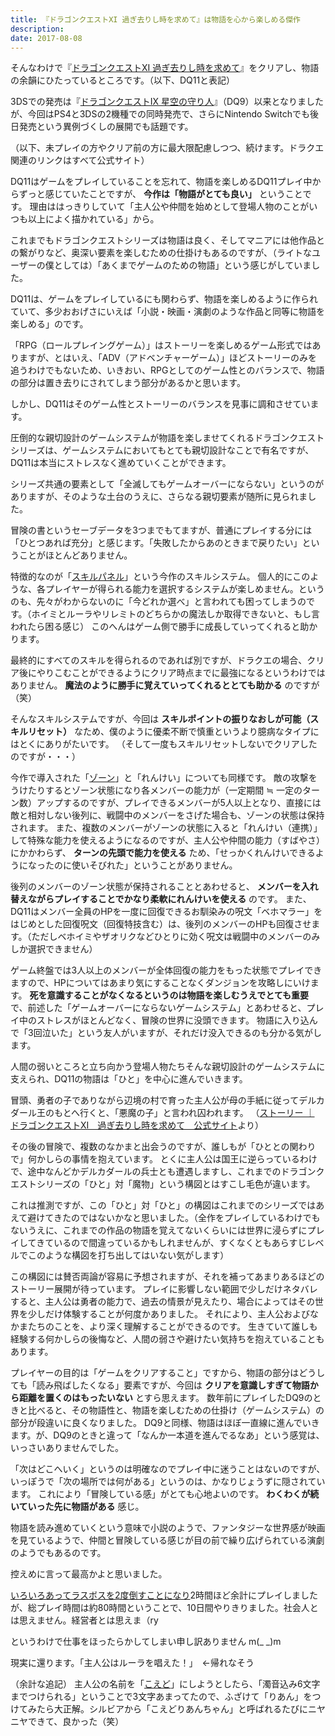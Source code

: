 ```yaml
---
title: 『ドラゴンクエストXI 過ぎ去りし時を求めて』は物語を心から楽しめる傑作
description: 
date: 2017-08-08
---
```

そんなわけで『[ドラゴンクエストXI 過ぎ去りし時を求めて](http://www.dq11.jp/)』をクリアし、物語の余韻にひたっているところです。（以下、DQ11と表記）

3DSでの発売は『[ドラゴンクエストIX 星空の守り人](http://www.dqix.jp/)』（DQ9）以来となりましたが、今回はPS4と3DSの2機種での同時発売で、さらにNintendo Switchでも後日発売という異例づくしの展開でも話題です。

（以下、未プレイの方やクリア前の方に最大限配慮しつつ、続けます。ドラクエ関連のリンクはすべて公式サイト）

<!-- more -->

DQ11はゲームをプレイしていることを忘れて、物語を楽しめるDQ11プレイ中からずっと感じていたことですが、 **今作は「物語がとても良い」** ということです。
理由ははっきりしていて「主人公や仲間を始めとして登場人物のことがいつも以上によく描かれている」から。

これまでもドラゴンクエストシリーズは物語は良く、そしてマニアには他作品との繋がりなど、奥深い要素を楽しむための仕掛けもあるのですが、（ライトなユーザーの僕としては）「あくまでゲームのための物語」という感じがしていました。

DQ11は、ゲームをプレイしているにも関わらず、物語を楽しめるように作られていて、多少おおげさにいえば「小説・映画・演劇のような作品と同等に物語を楽しめる」のです。

「RPG（ロールプレイングゲーム）」はストーリーを楽しめるゲーム形式ではありますが、とはいえ、「ADV（アドベンチャーゲーム）」ほどストーリーのみを追うわけでもないため、いきおい、RPGとしてのゲーム性とのバランスで、物語の部分は置き去りにされてしまう部分があるかと思います。

しかし、DQ11はそのゲーム性とストーリーのバランスを見事に調和させています。


圧倒的な親切設計のゲームシステムが物語を楽しませてくれるドラゴンクエストシリーズは、ゲームシステムにおいてもとても親切設計なことで有名ですが、DQ11は本当にストレスなく進めていくことができます。

シリーズ共通の要素として「全滅してもゲームオーバーにならない」というのがありますが、そのような土台のうえに、さらなる親切要素が随所に見られました。

冒険の書というセーブデータを3つまでもてますが、普通にプレイする分には「ひとつあれば充分」と感じます。「失敗したからあのときまで戻りたい」ということがほとんどありません。

特徴的なのが「[スキルパネル](http://www.dq11.jp/system/skill.html)」という今作のスキルシステム。
個人的にこのような、各プレイヤーが得られる能力を選択するシステムが楽しめません。というのも、先々がわからないのに「今どれか選べ」と言われても困ってしまうのです。（ホイミとルーラやリレミトのどちらかの魔法しか取得できないと、もし言われたら困る感じ）
このへんはゲーム側で勝手に成長していってくれると助かります。

最終的にすべてのスキルを得られるのであれば別ですが、ドラクエの場合、クリア後にやりこむことができるようにクリア時点までに最強になるというわけではありません。 **魔法のように勝手に覚えていってくれるととても助かる** のですが（笑）

そんなスキルシステムですが、今回は **スキルポイントの振りなおしが可能（スキルリセット）** なため、僕のように優柔不断で慎重というより臆病なタイプにはとくにありがたいです。
（そして一度もスキルリセットしないでクリアしたのですが・・・）

今作で導入された「[ゾーン](http://www.dq11.jp/system/zone.html)」と「れんけい」についても同様です。
敵の攻撃をうけたりするとゾーン状態になり各メンバーの能力が（一定期間 ≒ 一定のターン数）アップするのですが、プレイできるメンバーが5人以上となり、直接には敵と相対しない後列に、戦闘中のメンバーをさげた場合も、ゾーンの状態は保持されます。
また、複数のメンバーがゾーンの状態に入ると「れんけい（連携）」して特殊な能力を使えるようになるのですが、主人公や仲間の能力（すばやさ）にかかわらず、 **ターンの先頭で能力を使える** ため、「せっかくれんけいできるようになったのに使いそびれた」ということがありません。

後列のメンバーのゾーン状態が保持されることとあわせると、 **メンバーを入れ替えながらプレイすることでかなり柔軟にれんけいを使える** のです。
また、DQ11はメンバー全員のHPを一度に回復できるお馴染みの呪文「ベホマラー」をはじめとした回復呪文（回復特技含む）は、後列のメンバーのHPも回復させます。（ただしベホイミやザオリクなどひとりに効く呪文は戦闘中のメンバーのみしか選択できません）

ゲーム終盤では3人以上のメンバーが全体回復の能力をもった状態でプレイできますので、HPについてはあまり気にすることなくダンジョンを攻略しにいけます。
**死を意識することがなくなるというのは物語を楽しむうえでとても重要** で、前述した「ゲームオーバーにならないゲームシステム」とあわせると、プレイ中のストレスがほとんどなく、冒険の世界に没頭できます。
物語に入り込んで「3回泣いた」という友人がいますが、それだけ没入できるのも分かる気がします。


人間の弱いところと立ち向かう登場人物たちそんな親切設計のゲームシステムに支えられ、DQ11の物語は「ひと」を中心に進んでいきます。

冒頭、勇者の子でありながら辺境の村で育った主人公が母の手紙に従ってデルカダール王のもとへ行くと、「悪魔の子」と言われ囚われます。
（[ストーリー ｜ ドラゴンクエストXI　過ぎ去りし時を求めて　公式サイト](http://www.dq11.jp/story/index.html)より）

その後の冒険で、複数のなかまと出会うのですが、誰しもが「ひととの関わりで」何かしらの事情を抱えています。
とくに主人公は国王に逆らっているわけで、途中なんどかデルカダールの兵士とも遭遇しますし、これまでのドラゴンクエストシリーズの「ひと」対「魔物」という構図とはすこし毛色が違います。

これは推測ですが、この「ひと」対「ひと」の構図はこれまでのシリーズではあえて避けてきたのではないかなと思いました。（全作をプレイしているわけでもないうえに、これまでの作品の物語を覚えてないくらいには世界に浸らずにプレイしてきているので間違っているかもしれませんが、すくなくともあらすじレベルでこのような構図を打ち出してはいない気がします）

この構図には賛否両論が容易に予想されますが、それを補ってあまりあるほどのストーリー展開が待っています。
プレイに影響しない範囲で少しだけネタバレすると、主人公は勇者の能力で、過去の情景が見えたり、場合によってはその世界を少しだけ体験することが何度かありました。
それにより、主人公およびなかまたちのことを、より深く理解することができるのです。
生きていて誰しも経験する何かしらの後悔など、人間の弱さや避けたい気持ちを抱えていることもあります。

プレイヤーの目的は「ゲームをクリアすること」ですから、物語の部分はどうしても「読み飛ばしたくなる」要素ですが、今回は **クリアを意識しすぎて物語から距離を置くのはもったいない** とすら思えます。
数年前にプレイしたDQ9のときと比べると、その物語性と、物語を楽しむための仕掛け（ゲームシステム）の部分が段違いに良くなりました。
DQ9と同様、物語はほぼ一直線に進んでいきます。が、DQ9のときと違って「なんか一本道を進んでるなあ」という感覚は、いっさいありませんでした。

「次はどこへいく」というのは明確なのでプレイ中に迷うことはないのですが、いっぽうで「次の場所では何がある」というのは、かなりじょうずに隠されています。
これにより「冒険している感」がとても心地よいのです。 **わくわくが続いていった先に物語がある** 感じ。

物語を読み進めていくという意味で小説のようで、ファンタジーな世界感が映画を見ているようで、仲間と冒険している感じが目の前で繰り広げられている演劇のようでもあるのです。

控えめに言って最高かよと思いました。

[いろいろあってラスボスを2度倒すことになり](https://www.facebook.com/kohji.tanaka/posts/1355674207820782)2時間ほど余計にプレイしましたが、総プレイ時間は約80時間ということで、10日間やりきりました。社会人とは思えません。経営者とは思えま（ry

というわけで仕事をほったらかしてしまい申し訳ありません m(_ _)m

現実に還ります。「主人公はルーラを唱えた！」　←帰れなそう



（余計な追記）
主人公の名前を「[こえど](https://www.coworking.tokyo.jp/ "コワーキングスペース茅場町 Co-Edo")」にしようとしたら、「濁音込み6文字までつけられる」ということで3文字あまってたので、ふざけて「りあん」をつけてみたら大正解。シルビアから「こえどりあんちゃん」と呼ばれるたびにニヤニヤできて、良かった（笑）
